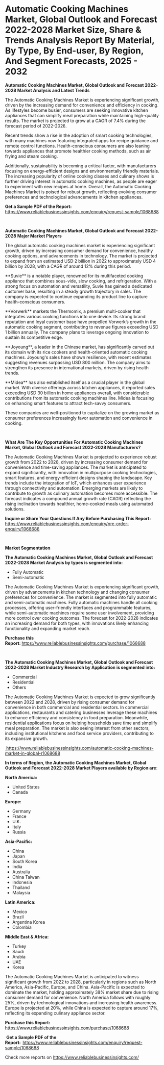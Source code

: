 <p><h1>Automatic Cooking Machines Market, Global Outlook and Forecast 2022-2028 Market Size, Share & Trends Analysis Report By Material, By Type, By End-user, By Region, And Segment Forecasts, 2025 - 2032</h1></p><p><strong>Automatic Cooking Machines Market, Global Outlook and Forecast 2022-2028 Market Analysis and Latest Trends</strong></p>
<p><p>The Automatic Cooking Machines Market is experiencing significant growth, driven by the increasing demand for convenience and efficiency in cooking. As lifestyles become busier, consumers are seeking innovative kitchen appliances that can simplify meal preparation while maintaining high-quality results. The market is projected to grow at a CAGR of 7.4% during the forecast period of 2022-2028. </p><p>Recent trends show a rise in the adoption of smart cooking technologies, with many machines now featuring integrated apps for recipe guidance and remote control functions. Health-conscious consumers are also leaning towards appliances that promote healthier cooking methods, such as air frying and steam cooking. </p><p>Additionally, sustainability is becoming a critical factor, with manufacturers focusing on energy-efficient designs and environmentally friendly materials. The increasing popularity of online cooking classes and culinary shows is further driving interest in automatic cooking machines, as people are eager to experiment with new recipes at home. Overall, the Automatic Cooking Machines Market is poised for robust growth, reflecting evolving consumer preferences and technological advancements in kitchen appliances.</p></p>
<p><strong>Get a Sample PDF of the Report:&nbsp;</strong> <a href="https://www.reliablebusinessinsights.com/enquiry/request-sample/1068688?utm_campaign=2287&utm_medium=2&utm_source=Github&utm_content=ia&utm_term=21032025&utm_id=automatic-cooking-machines-market-global-outlook-and-forecast-2022-2028">https://www.reliablebusinessinsights.com/enquiry/request-sample/1068688</a></p>
<p>&nbsp;</p>
<p><strong>Automatic Cooking Machines Market, Global Outlook and Forecast 2022-2028 Major Market Players</strong></p>
<p><p>The global automatic cooking machines market is experiencing significant growth, driven by increasing consumer demand for convenience, healthy cooking options, and advancements in technology. The market is projected to expand from an estimated USD 2 billion in 2022 to approximately USD 4 billion by 2028, with a CAGR of around 12% during this period.</p><p>**Suvie** is a notable player, renowned for its multifaceted cooking appliance that combines sous-vide, slow cooking, and refrigeration. With a strong focus on automation and versatility, Suvie has gained a dedicated customer base, resulting in a steady growth trajectory in sales. The company is expected to continue expanding its product line to capture health-conscious consumers.</p><p>**Vorwerk** markets the Thermomix, a premium multi-cooker that integrates various cooking functions into one device. Its strong brand reputation and loyal customer base have propelled Vorwerk’s growth in the automatic cooking segment, contributing to revenue figures exceeding USD 1 billion annually. The company plans to leverage ongoing innovation to sustain its competitive edge.</p><p>**Joyoung**, a leader in the Chinese market, has significantly carved out its domain with its rice cookers and health-oriented automatic cooking machines. Joyoung's sales have shown resilience, with recent estimates suggesting revenues surpassing USD 800 million. The company aims to strengthen its presence in international markets, driven by rising health trends.</p><p>**Midea** has also established itself as a crucial player in the global market. With diverse offerings across kitchen appliances, it reported sales exceeding USD 30 billion in home appliances overall, with considerable contributions from its automatic cooking machines line. Midea is focusing on enhancing smart features to attract tech-savvy consumers.</p><p>These companies are well-positioned to capitalize on the growing market as consumer preferences increasingly favor automation and convenience in cooking.</p></p>
<p>&nbsp;</p>
<p><strong>What Are The Key Opportunities For Automatic Cooking Machines Market, Global Outlook and Forecast 2022-2028 Manufacturers?</strong></p>
<p><p>The Automatic Cooking Machines Market is projected to experience robust growth from 2022 to 2028, driven by increasing consumer demand for convenience and time-saving appliances. The market is anticipated to expand significantly, with innovation in multipurpose cooking technologies, smart features, and energy-efficient designs shaping the landscape. Key trends include the integration of IoT, which enhances user experience through connectivity and automation. Emerging markets are likely to contribute to growth as culinary automation becomes more accessible. The forecast indicates a compound annual growth rate (CAGR) reflecting the rising inclination towards healthier, home-cooked meals using automated solutions.</p></p>
<p><strong>Inquire or Share Your Questions If Any Before Purchasing This Report:</strong> <a href="https://www.reliablebusinessinsights.com/enquiry/pre-order-enquiry/1068688?utm_campaign=2287&utm_medium=2&utm_source=Github&utm_content=ia&utm_term=21032025&utm_id=automatic-cooking-machines-market-global-outlook-and-forecast-2022-2028">https://www.reliablebusinessinsights.com/enquiry/pre-order-enquiry/1068688</a></p>
<p>&nbsp;</p>
<p><strong>Market Segmentation</strong></p>
<p><strong>The Automatic Cooking Machines Market, Global Outlook and Forecast 2022-2028 Market Analysis by types is segmented into:</strong></p>
<p><ul><li>Fully Automatic</li><li>Semi-automatic</li></ul></p>
<p><p>The Automatic Cooking Machines Market is experiencing significant growth, driven by advancements in kitchen technology and changing consumer preferences for convenience. The market is segmented into fully automatic and semi-automatic machines. Fully automatic machines handle all cooking processes, offering user-friendly interfaces and programmable features, while semi-automatic machines require some user involvement, providing more control over cooking outcomes. The forecast for 2022-2028 indicates an increasing demand for both types, with innovations likely enhancing functionality and expanding market reach.</p></p>
<p><strong>Purchase this Report:&nbsp;</strong><a href="https://www.reliablebusinessinsights.com/purchase/1068688?utm_campaign=2287&utm_medium=2&utm_source=Github&utm_content=ia&utm_term=21032025&utm_id=automatic-cooking-machines-market-global-outlook-and-forecast-2022-2028">https://www.reliablebusinessinsights.com/purchase/1068688</a></p>
<p>&nbsp;</p>
<p><strong>The Automatic Cooking Machines Market, Global Outlook and Forecast 2022-2028 Market Industry Research by Application is segmented into:</strong></p>
<p><ul><li>Commercial</li><li>Residential</li><li>Others</li></ul></p>
<p><p>The Automatic Cooking Machines Market is expected to grow significantly between 2022 and 2028, driven by rising consumer demand for convenience in both commercial and residential sectors. In commercial applications, restaurants and catering businesses leverage these machines to enhance efficiency and consistency in food preparation. Meanwhile, residential applications focus on helping households save time and simplify meal preparation. The market is also seeing interest from other sectors, including institutional kitchens and food service providers, contributing to its expansive growth.</p></p>
<p><a href="https://www.reliablebusinessinsights.com/automatic-cooking-machines-market-in-global-r1068688?utm_campaign=2287&utm_medium=2&utm_source=Github&utm_content=ia&utm_term=21032025&utm_id=automatic-cooking-machines-market-global-outlook-and-forecast-2022-2028">&nbsp;https://www.reliablebusinessinsights.com/automatic-cooking-machines-market-in-global-r1068688</a></p>
<p><strong>In terms of Region, the Automatic Cooking Machines Market, Global Outlook and Forecast 2022-2028 Market Players available by Region are:</strong></p>
<p>
    <p> <strong> North America: </strong>
        <ul>
            <li>United States</li>
            <li>Canada</li>
        </ul>
        </p> 
    <p> <strong> Europe: </strong>
        <ul>
            <li>Germany</li>
            <li>France</li>
            <li>U.K.</li>
            <li>Italy</li>
            <li>Russia</li>
        </ul>
        </p> 
    <p> <strong> Asia-Pacific: </strong>
        <ul>
            <li>China</li>
            <li>Japan</li>
            <li>South Korea</li>
            <li>India</li>
            <li>Australia</li>
            <li>China Taiwan</li>
            <li>Indonesia</li>
            <li>Thailand</li>
            <li>Malaysia</li>
        </ul>
        </p> 
    <p> <strong> Latin America: </strong>
        <ul>
            <li>Mexico</li>
            <li>Brazil</li>
            <li>Argentina Korea</li>
            <li>Colombia</li>
        </ul>
        </p> 
    <p> <strong> Middle East & Africa: </strong>
        <ul>
            <li>Turkey</li>
            <li>Saudi</li>
            <li>Arabia</li>
            <li>UAE</li>
            <li>Korea</li>
        </ul>
    </p>
    </p>
<p><p>The Automatic Cooking Machines Market is anticipated to witness significant growth from 2022 to 2028, particularly in regions such as North America, Asia-Pacific, Europe, and China. Asia-Pacific is expected to dominate the market, holding approximately 38% market share due to rising consumer demand for convenience. North America follows with roughly 25%, driven by technological innovations and increasing health awareness. Europe is projected at 20%, while China is expected to capture around 17%, reflecting its expanding culinary appliance sector.</p></p>
<p><strong>Purchase this Report: </strong><a href="https://www.reliablebusinessinsights.com/purchase/1068688?utm_campaign=2287&utm_medium=2&utm_source=Github&utm_content=ia&utm_term=21032025&utm_id=automatic-cooking-machines-market-global-outlook-and-forecast-2022-2028">https://www.reliablebusinessinsights.com/purchase/1068688</a></p>
<p>&nbsp;<strong>Get a Sample PDF of the Report:&nbsp;&nbsp;</strong><a href="https://www.reliablebusinessinsights.com/enquiry/request-sample/1068688?utm_campaign=2287&utm_medium=2&utm_source=Github&utm_content=ia&utm_term=21032025&utm_id=automatic-cooking-machines-market-global-outlook-and-forecast-2022-2028">https://www.reliablebusinessinsights.com/enquiry/request-sample/1068688</a></p>
<p><strong></strong></p>
<p>Check more reports on <a href="https://www.reliablebusinessinsights.com/?utm_campaign=2287&utm_medium=2&utm_source=Github&utm_content=ia&utm_term=21032025&utm_id=automatic-cooking-machines-market-global-outlook-and-forecast-2022-2028">https://www.reliablebusinessinsights.com/</a></p>